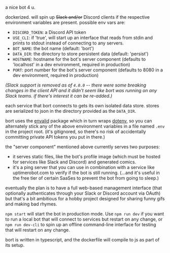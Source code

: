 a nice bot 4 u.

dockerized. will spin up ~~Slack and/or~~ Discord clients if the respective
environment variables are present. possible env vars are:

- `DISCORD_TOKEN`: a Discord API token
- `USE_CLI`: if 'true', will start up an interface that reads from stdin and
  prints to stdout instead of connecting to any servers.
- `BOT_NAME`: the bot name (default: 'bort')
- `DATA_DIR`: the directory to store persistent data (default: 'persist')
- `HOSTNAME`: hostname for the bot's server component (defaults to 'localhost'
  in a dev environment, required in production)
- `PORT`: port number for the bot's server component (defaults to 8080 in a dev
  environment, required in production)

_(Slack support is removed as of `4.0.0` -- there were some breaking changes in
the client API and it didn't seem like bort was running on any Slack teams. if
there's interest it can be re-added.)_

each service that bort connects to gets its own isolated data store. stores are
serialized to json in the directory provided as the `DATA_DIR`.

bort uses the [envalid](https://github.com/af/envalid) package which in turn
wraps [dotenv](https://github.com/motdotla/dotenv), so you can alternately stick
any of the above environment variables in a file named `.env` in the project
root. (it's gitignored, so there's no risk of accidentally committing private
API tokens you put in there.)

the "server component" mentioned above currently serves two purposes:

- it serves static files, like the bot's profile image (which must be hosted for
  services like Slack and Discord) and generated comics.
- it's a ping server that you can use in combination with a service like
  uptimerobot.com to verify if the bot is still running. (...and it's useful in
  the free tier of certain SaaSes to prevent the bot from going to sleep.)

eventually the plan is to have a full web-based management interface (that
optionally authenticates through your Slack or Discord account via OAuth) but
that's a bit ambitious for a hobby project designed for sharing funny gifs and
making bad rhymes.

`npm start` will start the bot in production mode. Use `npm run dev` if you want
to run a local bot that will connect to services but restart on any change, or
`npm run dev-cli` to spin up an offline command-line interface for testing that
will restart on any change.

bort is written in typescript, and the dockerfile will compile to js as part of
its setup.
